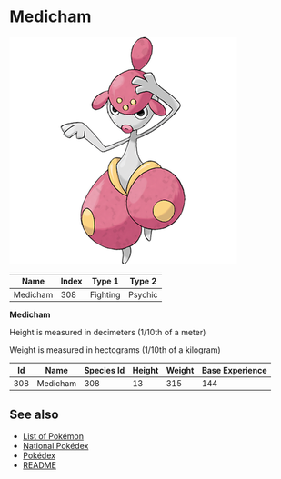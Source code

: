 # Medicham


![Medicham](images/308.png)

| **Name** | **Index** | **Type 1** | **Type 2** |
|----|----|----|----|
| Medicham | 308 | Fighting | Psychic  |

**Medicham** 


Height is measured in decimeters (1/10th of a meter)

Weight is measured in hectograms (1/10th of a kilogram)

| **Id** | **Name** | **Species Id** | **Height** | **Weight** | **Base Experience** |
|--------|----------|----------------|------------|------------|---------------------|
| 308 | Medicham | 308 | 13 | 315 | 144 |


## See also

- [List of Pokémon](../pokemon.md)
- [National Pokédex](../national_pokedex.md)
- [Pokédex](../pokedex.md)
- [README](../README.md)
